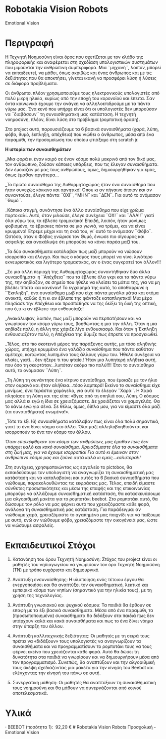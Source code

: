 # Robotakia Vision Robots
 Emotional Vision
 
# Περιγραφή
Η Τεχνητή Νοημοσύνη είναι όρος που σχετίζεται με τον κλάδο της πληροφορικής και αναφέρεται στη σχεδίαση υπολογιστικών συστημάτων που μιμούνται την ανθρώπινη συμπεριφορά. Μια ΄΄μηχανή΄΄, λοιπόν, μπορεί να εκπαιδευτεί, να μάθει, όπως ακριβώς και ένας άνθρωπος και με τις δεξιότητες που θα αποκτήσει, γίνεται ικανή να προσφέρει λύση ή λύσεις σε διάφορα προβλήματα.  

Οι άνθρωποι πλέον χρησιμοποιούμε τους ηλεκτρονικούς υπολογιστές από πολύ μικρή ηλικία, κυρίως από την εποχή του κορονοϊού και έπειτα. Σαν όντα κοινωνικά έχουμε την ανάγκη να αλληλοεπιδρούμε με τα πάντα γύρω μας. Ένα κενό που υπήρχε είναι ότι οι υπολογιστές δεν μπορούσαν να ΄΄διαβάσουν΄΄ τη συναισθηματική μας κατάσταση. Η τεχνητή νοημοσύνη, πλέον, δίνει λύση στο πρόβλημα (ρομποτική όραση). 

Στο project αυτό, παρουσιάζουμε τα 6 βασικά συναισθήματα (χαρά, λύπη, φόβο, θυμό, έκπληξη, απέχθεια) που νιώθει ο άνθρωπος, μέσα από ένα παραμύθι, την προσομοίωση του οποίου φτιάξαμε στη scratch jr.  

**Η ιστορία των συναισθημάτων**
	
_Μια φορά κι έναν καιρό σε έναν κόσμο πολύ μακρινό από τον δικό μας, τον ανθρώπινο, ζούσαν κάποιες υπάρξεις, που τις έλεγαν συναισθήματα. Δεν έμοιαζαν με μας τους ανθρώπους, όμως, δημιουργήθηκαν για εμάς, όπως έμαθαν αργότερα… 

_Το πρώτο συναίσθημα της Αυθορμητοχώρας ήταν ένα συναίσθημα που ήταν συνεχώς κόκκινο και αρνητικό! Όπου κι αν πήγαινε όποιον και αν συναντούσε, έλεγε πάντα ΄΄ΟΧΙ΄΄, ‘’ΜΗΝ΄΄ και ΄΄ΔΕΝ΄΄. Για αυτό το ονόμασαν ΄΄Θυμό΄΄.  

_Κάποια στιγμή, συνάντησε ένα άλλο συναίσθημα που είχε χρώμα πορτοκαλί. Αυτό, όταν μιλούσε, έλεγε συνέχεια ΄΄ΩΧ!΄΄ και ΄΄ΑΑΑ!!΄΄ γιατί όλα γύρω του, τα έβλεπε τρομακτικά! Επειδή, λοιπόν, ήταν μονίμως φοβισμένο, το έβρισκες πάντα σε μια γωνιά, να τρέμει, και να είναι κρυμμένο! Έτρεμε μέχρι και τη σκιά του, γι’ αυτό το ονόμασαν ΄΄Φόβο΄΄. Ωστόσο, όταν ο Φόβος γνώρισε τον Θυμό, ένιωσε πιο σίγουρος και ασφαλής και ανακάλυψε ότι μπορούσε να κάνει παρέα μαζί του.  

_Τα δύο συναισθήματα κατάλαβαν πως μαζί μπορούν να νιώσουν ισορροπία και έλεγχο. Και πως ο κόσμος τους μπορεί να γίνει λιγότερο εκνευριστικός και λιγότερο τρομακτικός, αν ο ένας συγκρατεί τον άλλον!!! 

_Σε μια άλλη περιοχή της Αυθορμητοχώρας συναντήθηκαν δύο άλλα συναισθήματα· η ΄΄Απέχθεια΄΄ που τα έβλεπε όλα γκρι και τα πάντα γύρω της, την αηδίαζαν, σε σημείο που ήθελε να κλείσει τα μάτια της, για να μη βλέπει τίποτα και κανέναν! Το εγχείρημά της αυτό, το αποθάρρυνε η ΄΄Έκπληξη΄΄, ένα συναίσθημα μωβ που είχε πάντα μεγάλα μάτια και στόμα ανοικτό, καθώς ό,τι κι αν έβλεπε της φάνταζε καταπληκτικό! Μια μέρα πλησίασε την Απέχθεια και προσπάθησε να της δείξει τη δική της οπτική, που ό,τι κι αν έβλεπε την ενθουσίαζε!  

_Ανακάλυψαν, λοιπόν, πως μαζί μπορούν να περπατήσουν και να γνωρίσουν τον κόσμο γύρω τους, βοηθώντας η μια την άλλη. Όταν η μια αηδίαζε πολύ, η άλλη της χάριζε λίγο ενθουσιασμό. Και όταν η Έκπληξη ενθουσιαζόταν πολύ, η Απέχθεια της θύμιζε πως έπρεπε να προσγειωθεί.  

_Τέλος, στο πιο σκοτεινό μέρος της παράξενης αυτής, μα τόσο αληθινής χώρας, υπήρχε κρυμμένο ένα γαλάζιο συναίσθημα που πάντα καθόταν αμέτοχο, κοιτώντας λυπημένο τους άλλους γύρω του. Ήθελε συνέχεια να κλαίει, γιατί… δεν ήξερε τι του φταίει! Ήταν μια λυπητερή αλήθεια αυτή, που όσο τη σκεφτόταν…λυπόταν ακόμα πιο πολύ!!!! Έτσι το συναίσθημα αυτό, το ονόμασαν ΄΄Λύπη΄΄.  

_Τη Λύπη τη συνάντησε ένα κίτρινο συναίσθημα, που έμοιαζε με τον ήλιο στον ουρανό και ήταν αλήθεια…τόσο λαμπερό! Εκείνο το συναίσθημα είχε μονίμως, ένα τεράστιο χαμόγελο, για αυτό το έλεγαν ΄΄Χαρά΄΄. Η Χαρά πλησίασε τη Λύπη και της είπε: «Βγες από τη σπηλιά σου, Λύπη. Ο κόσμος μας αλλά κι εγώ η ίδια σε χρειαζόμαστε. Δε χρειάζεται να χαμογελάς. Θα το κάνω εγώ για σένα. Σε θέλω, όμως, δίπλα μου, για να είμαστε όλα μαζί  (τα συναισθήματα) ενωμένα!». 

_Τότε τα έξι (6) συναισθήματα κατάλαβαν πως είναι όλα πολύ σημαντικά, γιατί το ένα δίνει νόημα στο άλλο. Όλα μαζί αλληλοβοηθιούνται και ισορροπούν το ένα τον κόσμο του άλλου. 

_Όταν επισκέφθηκαν τον κόσμο των ανθρώπων, μας έμαθαν πως δεν υπάρχει καλό και κακό συναίσθημα. Χρειαζόμαστε όλα τα συναισθήματα στη ζωή μας, για να έχουμε ισορροπία! Για αυτό κι έμειναν στον ανθρώπινο κόσμο μας και ζούνε αυτά καλά κι εμείς…καλύτερα!!!_  


Στη συνέχεια, χρησιμοποιώντας ως εργαλείο το pictobox, θα εκπαιδεύσουμε τον υπολογιστή να αναγνωρίζει τη συναισθηματική μας κατάσταση και να καταλαβαίνει και αυτός τα 6 βασικά συναισθήματα που νιώθουμε, παρακολουθώντας τις εκφράσεις μας. Τέλος, επειδή είμαστε σύνθετες προσωπικότητες και μέσω της επαφής και της επικοινωνίας μπορούμε να αλλάζουμε συναισθηματική κατάσταση, θα κατασκευάσουμε μια αλγοριθμική μακέτα για το ρομποτάκι beebot. Στο ρομποτάκι αυτό, θα δώσουμε τον ρόλο να μας φέρνει αυτό που χρειαζόμαστε κάθε φορά, ανάλογα τη συναισθηματική μας κατάσταση. Για παράδειγμα: αν νιώθουμε χαρά, χρειαζόμαστε το αγαπημένο μας παιχνίδι για να παίξουμε με αυτό, ενώ αν νιώθουμε φόβο, χρειαζόμαστε την οικογένειά μας, ώστε να νιώσουμε ασφαλείς.   

# Εκπαιδευτικοί Στόχοι
1. Κατανόηση του όρου Τεχνητή Νοημοσύνη: Στόχος του project είναι οι μαθητές του νηπιαγωγείου να γνωρίσουν τον όρο Τεχνητή Νοημοσύνη (ΤΝ) με τρόπο ευχάριστο και δημιουργικό. 

2. Ανάπτυξη ενσυναίσθησης: Η υλοποίηση ενός τέτοιου έργου  θα ενεργοποιήσει και θα αναπτύξει τον συναισθηματικό, λεκτικό και εμπειρικό  κόσμο των νηπίων (σημαντικό για την ηλικία τους), με τη χρήση της τεχνολογίας.  

3. Ανάπτυξη γνωσιακού και ψυχικού κόσμου: Τα παιδιά θα έρθουν σε επαφή με τα έξι βασικά συναισθήματα. Μέσα από ένα παραμύθι, τα (προσωποποιημένα) συναισθήματα θα διδάξουν στα παιδιά πως δεν υπάρχουν καλά και κακά συναισθήματα και πως το ένα δίνει νόημα στην ύπαρξη του άλλου.  

4. Ανάπτυξη καλλιτεχνικής δεξιότητας: Οι μαθητές με τη σειρά τους πρέπει να «διδάξουν» τους υπολογιστές να αναγνωρίζουν τα συναισθήματα και να προγραμματίσουν το ρομποτάκι τους να τους φέρνει εκείνο που χρειάζονται κάθε φορά. Αυτό θα δώσει τη δυνατότητα στα παιδιά να γνωρίσουν και να δημιουργήσουν μέσα από τον προγραμματισμό. Συνεπώς, θα αναπτύξουν και την αλγοριθμική τους σκέψη σχεδιάζοντας μια μακέτα για την κίνηση του Beebot και ελέγχοντας την κίνησή του πάνω σε αυτή.  

5. Συνεργατική μάθηση: Οι μαθητές θα αναπτύξουν τη συναισθηματική τους νοημοσύνη και θα μάθουν να συνεργάζονται από κοινού αποτελεσματικά. 

  # Υλικά
· BEEBOT (ποσότητα 1):  92,20 € # Robotakia Vision Robots
 Προσχολική - Emotional Vision
